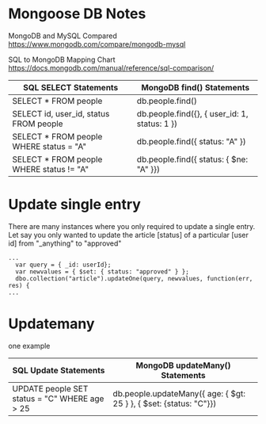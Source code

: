 # Mongoose DB Notes

MongoDB and MySQL Compared
https://www.mongodb.com/compare/mongodb-mysql

SQL to MongoDB Mapping Chart
https://docs.mongodb.com/manual/reference/sql-comparison/

| SQL SELECT Statements  | MongoDB find() Statements |
| ------------- | ------------- |
| SELECT * FROM people  | db.people.find() |
| SELECT id, user_id, status FROM people  | db.people.find({}, { user_id: 1, status: 1 })  |
|SELECT * FROM people WHERE status = "A" | db.people.find({ status: "A" }) |
|SELECT * FROM people WHERE status != "A" | db.people.find({ status: { $ne: "A" }}) |

# Update single entry

There are many instances where you only required to update a single entry. Let say you only wanted to update the article [status] of a particular [user id] from "_anything" to "approved"

```
...
  var query = { _id: userId};
  var newvalues = { $set: { status: "approved" } };
  dbo.collection("article").updateOne(query, newvalues, function(err, res) {
...
```

# Updatemany

one example

| SQL Update Statements  | MongoDB updateMany() Statements |
| ------------- | ------------- |
| UPDATE people SET status = "C" WHERE age > 25 | db.people.updateMany({ age: { $gt: 25 } }, { $set: {status: "C"}})|





